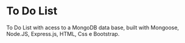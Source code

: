 # To Do List

To Do List with acess to a MongoDB data base, built with Mongoose, Node.JS, Express.js, HTML, Css e Bootstrap.
